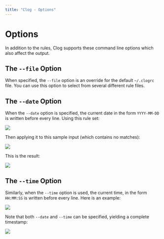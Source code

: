 ```yaml
---
title: "Clog - Options"
---
```


# Options

In addition to the rules, Clog supports these command line options which also affect the output.

## The `--file` Option

When specified, the `--file` option is an override for the default `~/.clogrc` file.
You can use this option to select from several different rule files.

## The `--date` Option

When the `--date` option is specified, the current date in the form `YYYY-MM-DD` is written before every line.
Using this rule set:

![](img/clog/option1.png)

Then applying it to this sample input (which contains no matches):

![](img/clog/option2.png)

This is the result:

![](img/clog/option3.png)

## The `--time` Option

Similarly, when the `--time` option is used, the current time, in the form `HH:MM:SS` is written before every line.
Here is an example:

![](img/clog/option4.png)

Note that both `--date` and `--time` can be specified, yielding a complete timestamp:

![](img/clog/option5.png)
